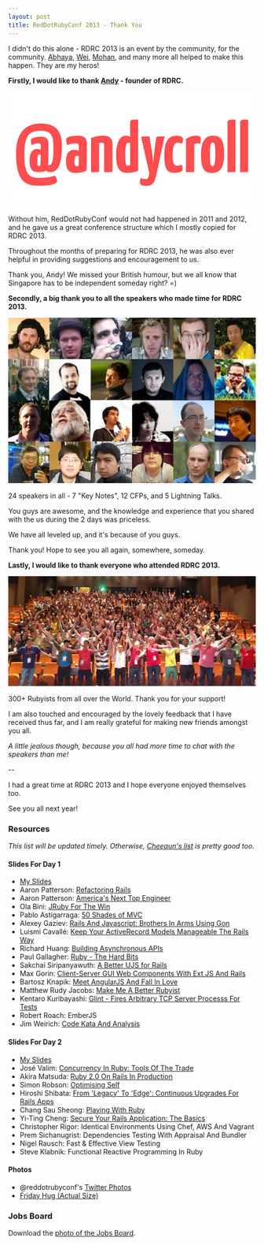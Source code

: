 ```yaml
---
layout: post
title: RedDotRubyConf 2013 - Thank You
---
```


I didn't do this alone - RDRC 2013 is an event by the community, for the community. [Abhaya](https://twitter.com/abhayashenoy), [Wei](https://twitter.com/luweidewei), [Mohan](https://twitter.com/mohangk), and many more all helped to make this happen. They are my heros!

**Firstly, I would like to thank [Andy](http://twitter.com/andycroll) - founder of RDRC.**

![Andy Croll](/assets/images/rdrc-andycroll.png)

Without him, RedDotRubyConf would not had happened in 2011 and 2012, and he gave us a great conference structure which I mostly copied for RDRC 2013.

Throughout the months of preparing for RDRC 2013, he was also ever helpful in providing suggestions and encouragement to us.

Thank you, Andy! We missed your British humour, but we all know that Singapore has to be independent someday right? =)

**Secondly, a big thank you to all the speakers who made time for RDRC 2013.**

![Speakers](/assets/images/rdrc-speakers.jpg)

24 speakers in all - 7 "Key Notes", 12 CFPs, and 5 Lightning Talks.

You guys are awesome, and the knowledge and experience that you shared with the us during the 2 days was priceless.

We have all leveled up, and it's because of you guys.

Thank you! Hope to see you all again, somewhere, someday.

**Lastly, I would like to thank everyone who attended RDRC 2013.**

![Attendees](/assets/images/rdrc-attendees.jpg)

300+ Rubyists from all over the World. Thank you for your support!

I am also touched and encouraged by the lovely feedback that I have received thus far, and I am really grateful for making new friends amongst you all.

_A little jealous though, because you all had more time to chat with the speakers than me!_

--

I had a great time at RDRC 2013 and I hope everyone enjoyed themselves too.

See you all next year!




### Resources

_This list will be updated timely. Otherwise, [Cheeaun's list](https://gist.github.com/cheeaun/5729325) is pretty good too._


#### Slides For Day 1

- [My Slides](https://speakerdeck.com/winston/reddotrubyconf-2013-day-1)
- Aaron Patterson: [Refactoring Rails](https://speakerdeck.com/tenderlove/reddotrubyconf)
- Aaron Patterson: [America's Next Top Engineer](https://speakerdeck.com/tenderlove/americas-next-top-engineer)
- Ola Bini: [JRuby For The Win](/assets/downloads/JRubyForTheWin.pdf)
- Pablo Astigarraga: [50 Shades of MVC](https://speakerdeck.com/pote/50-shades-of-mvc)
- Alexey Gaziev: [Rails And Javascript: Brothers In Arms Using Gon](http://www.slideshare.net/gazay/gon-rdrc)
- Luismi Cavallé: [Keep Your ActiveRecord Models Manageable The Rails Way](https://speakerdeck.com/cavalle/keep-your-activerecord-models-manageable-the-rails-way)
- Richard Huang: [Building Asynchronous APIs](http://huangzhimin.com/2013/06/07/my-presentation-at-reddotrubyconf-2013/)
- Paul Gallagher: [Ruby - The Hard Bits](http://www.slideshare.net/tardate/ruby-the-hard-bits)
- Sakchai Siripanyawuth: [A Better UJS for Rails](http://www.slideshare.net/artellectual/better-ujsforrails)
- Max Gorin: [Client-Server GUI Web Components With Ext JS And Rails](https://speakerdeck.com/nomadcoder/client-server-gui-web-components-with-ext-js-and-rails)
- Bartosz Knapik: [Meet AngularJS And Fall In Love](https://speakerdeck.com/bartes/meet-angularjs-and-fall-in-love)
- Matthew Rudy Jacobs: [Make Me A Better Rubyist](https://speakerdeck.com/matthewrudy/make-me-a-better-rubyist)
- Kentaro Kuribayashi: [Glint - Fires Arbitrary TCP Server Processs For Tests](https://speakerdeck.com/kentaro/glint)
- Robert Roach: EmberJS
- Jim Weirich: [Code Kata And Analysis](https://github.com/jimweirich/presentation_kata_and_analysis/blob/master/pdf/KataAndAnalysis.key.pdf)

#### Slides For Day 2

- [My Slides](https://speakerdeck.com/winston/reddotrubyconf-2013-day-2)
- José Valim: [Concurrency In Ruby: Tools Of The Trade](https://speakerdeck.com/plataformatec/concurrency-in-ruby-tools-of-the-trade)
- Akira Matsuda: [Ruby 2.0 On Rails In Production](https://speakerdeck.com/a_matsuda/ruby-2-dot-0-on-rails-in-production)
- Simon Robson: [Optimising Self](https://speakerdeck.com/shr/optimising-self-at-reddotrubyconf-2013)
- Hiroshi Shibata: [From 'Legacy' To 'Edge': Continuous Upgrades For Rails Apps](https://speakerdeck.com/hsbt/from-legacy-to-edge)
- Chang Sau Sheong: [Playing With Ruby](https://speakerdeck.com/sausheong/playing-with-ruby)
- Yi-Ting Cheng: [Secure Your Rails Application: The Basics](http://xdite.github.io/security-basic/)
- Christopher Rigor: Identical Environments Using Chef, AWS And Vagrant
- Prem Sichanugrist: Dependencies Testing With Appraisal And Bundler
- Nigel Rausch: Fast & Effective View Testing
- Steve Klabnik: Functional Reactive Programming In Ruby

#### Photos

- @reddotrubyconf's [Twitter Photos](https://twitter.com/reddotrubyconf/media/grid)
- [Friday Hug (Actual Size)](/assets/images/rdrc-friday-hug.png)

### Jobs Board

Download the [photo of the Jobs Board](/assets/images/rdrc-jobs-board.jpg).
